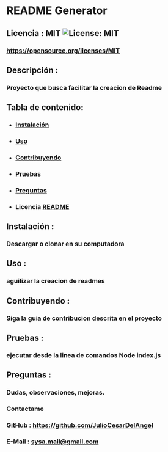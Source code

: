 # README Generator

  ## Licencia : MIT ![License: MIT](https://img.shields.io/badge/License-MIT-yellow.svg)
  ### https://opensource.org/licenses/MIT

  ## Descripción : 
  ### Proyecto que busca facilitar la creacion de Readme

  ## Tabla de contenido:
  - ### [Instalación](#Instalación)
  - ### [Uso](#Uso)
  - ### [Contribuyendo](#Contribuyendo)
  - ### [Pruebas](#Pruebas)
  - ### [Preguntas](#Preguntas)
  - ### Licencia [README](https://opensource.org/licenses/MIT)

  ## Instalación :
  ### Descargar o clonar en su computadora
  
  ## Uso :
  ### aguilizar la creacion de readmes

  ## Contribuyendo :
  ### Siga la guia de contribucion descrita en el proyecto

  ## Pruebas :
  ### ejecutar desde la linea de comandos Node index.js

  ## Preguntas :
  ### Dudas, observaciones, mejoras. 
  ### Contactame
  ### GitHub : https://github.com/JulioCesarDelAngel
  ### E-Mail : sysa.mail@gmail.com


